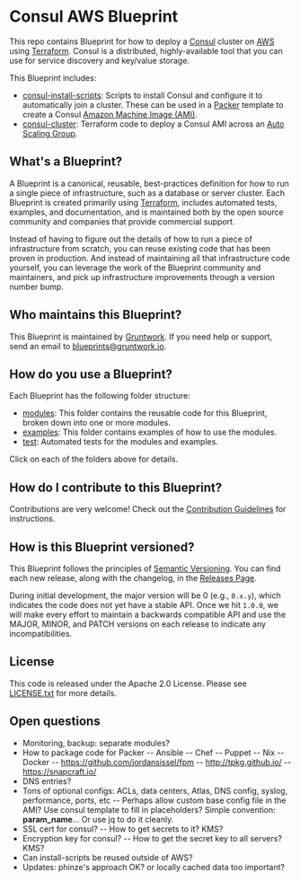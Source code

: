 # Consul AWS Blueprint

This repo contains Blueprint for how to deploy a [Consul](https://www.consul.io/) cluster on 
[AWS](https://aws.amazon.com/) using [Terraform](https://www.terraform.io/). Consul is a distributed, highly-available 
tool that you can use for service discovery and key/value storage. 

This Blueprint includes:

* [consul-install-scripts](/modules/consul-install-scripts): Scripts to install Consul and configure it to 
  automatically join a cluster. These can be used in a [Packer](https://www.packer.io/) template to create a Consul 
  [Amazon Machine Image (AMI)](http://docs.aws.amazon.com/AWSEC2/latest/UserGuide/AMIs.html).
* [consul-cluster](/modules/consul-cluster): Terraform code to deploy a Consul AMI across an [Auto Scaling 
  Group](https://aws.amazon.com/autoscaling/). 

## What's a Blueprint?

A Blueprint is a canonical, reusable, best-practices definition for how to run a single piece of infrastructure, such 
as a database or server cluster. Each Blueprint is created primarily using [Terraform](https://www.terraform.io/), 
includes automated tests, examples, and documentation, and is maintained both by the open source community and 
companies that provide commercial support. 

Instead of having to figure out the details of how to run a piece of infrastructure from scratch, you can reuse 
existing code that has been proven in production. And instead of maintaining all that infrastructure code yourself, 
you can leverage the work of the Blueprint community and maintainers, and pick up infrastructure improvements through
a version number bump.
 
## Who maintains this Blueprint?

This Blueprint is maintained by [Gruntwork](http://www.gruntwork.io/). If you need help or support, send an email to 
[blueprints@gruntwork.io](mailto:blueprints@gruntwork.io?Subject=Consul%20Blueprint).

## How do you use a Blueprint?

Each Blueprint has the following folder structure:

* [modules](/modules): This folder contains the reusable code for this Blueprint, broken down into one or more modules.
* [examples](/examples): This folder contains examples of how to use the modules.
* [test](/test): Automated tests for the modules and examples.

Click on each of the folders above for details.

## How do I contribute to this Blueprint?

Contributions are very welcome! Check out the [Contribution Guidelines](/CONTRIBUTING.md) for instructions.

## How is this Blueprint versioned?

This Blueprint follows the principles of [Semantic Versioning](http://semver.org/). You can find each new release, 
along with the changelog, in the [Releases Page](../../releases). 

During initial development, the major version will be 0 (e.g., `0.x.y`), which indicates the code does not yet have a 
stable API. Once we hit `1.0.0`, we will make every effort to maintain a backwards compatible API and use the MAJOR, 
MINOR, and PATCH versions on each release to indicate any incompatibilities. 

## License

This code is released under the Apache 2.0 License. Please see [LICENSE.txt](/LICENSE.txt) for more details.

## Open questions

* Monitoring, backup: separate modules?
* How to package code for Packer 
-- Ansible
-- Chef
-- Puppet
-- Nix
-- Docker
-- https://github.com/jordansissel/fpm
-- http://tpkg.github.io/
-- https://snapcraft.io/
* DNS entries?
* Tons of optional configs: ACLs, data centers, Atlas, DNS config, syslog, performance, ports, etc
-- Perhaps allow custom base config file in the AMI? Use consul template to fill in placeholders? Simple convention: __param_name__... Or use jq to do it cleanly.
* SSL cert for consul?
-- How to get secrets to it? KMS?
* Encryption key for consul?
-- How to get the secret key to all servers? KMS?
* Can install-scripts be reused outside of AWS?
* Updates: phinze's approach OK? or locally cached data too important?